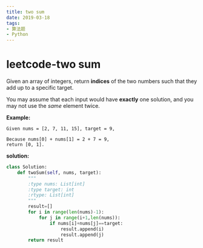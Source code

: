 ```yaml
---
title: two sum
date: 2019-03-18
tags: 
- 算法题
- Python
---
```


# leetcode-two sum

Given an array of integers, return **indices** of the two numbers such that they add up to a specific target.

You may assume that each input would have **exactly** one solution, and you may not use the *same* element twice.

**Example:**

```
Given nums = [2, 7, 11, 15], target = 9,

Because nums[0] + nums[1] = 2 + 7 = 9,
return [0, 1].
```

**solution:**

```py
class Solution:
    def twoSum(self, nums, target):
        """
        :type nums: List[int]
        :type target: int
        :rtype: List[int]
        """
        result=[]
        for i in range(len(nums)-1):
            for j in range(i+1,len(nums)):
                if nums[i]+nums[j]==target:
                    result.append(i)
                    result.append(j)           
        return result
                
```







